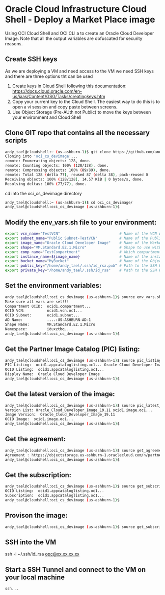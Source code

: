 # Oracle Cloud Infrastructure Cloud Shell - Deploy a Market Place image
Using OCI Cloud Shell and OCI CLI a to create an Oracle Cloud Developer Image. Note that all the output variables are obfuscated for security reasons.

## Create SSH keys
As we are deploying a VM and need access to the VM we need SSH keys and there are three options tht can be used
1. Create keys in Cloud Shell following this documentation: https://docs.cloud.oracle.com/en-us/iaas/Content/GSG/Tasks/creatingkeys.htm
2. Copy your current key to the Cloud Shell. The easiest way to do this is to open a vi session and copy paste between screens.
3. Use Object Storage (Pre-AUth not Public) to move the keys between your environment and Cloud Shell

## Clone GIT repo that contains all the necessary scripts
```bash
andy_tael@cloudshell:~ (us-ashburn-1)$ git clone https://github.com/andytael/oci_cs_devimage.git
Cloning into 'oci_cs_devimage'...
remote: Enumerating objects: 128, done.
remote: Counting objects: 100% (128/128), done.
remote: Compressing objects: 100% (89/89), done.
remote: Total 128 (delta 77), reused 87 (delta 38), pack-reused 0
Receiving objects: 100% (128/128), 14.57 KiB | 0 bytes/s, done.
Resolving deltas: 100% (77/77), done.
```
cd into the oci_cs_devimage directory
```bash
andy_tael@cloudshell:~ (us-ashburn-1)$ cd oci_cs_devimage/
andy_tael@cloudshell:oci_cs_devimage (us-ashburn-1)$ 
```

## Modify the env_vars.sh file to your environment:
```bash
export vcn_name="TestVCN"                           # Name of the VCN where the instance will live
export subnet_name="Public Subnet-TestVCN"          # Name of the Public Subnet
export image_name="Oracle Cloud Developer Image"    # Name of the Marketplace Image
export shape="VM.Standard.E2.1.Micro"               # Shape to use with the Image (This is the Free version)
export comp_name="TestCompartment"                  # Which compartment
export instance_name=${image_name}                  # Name of the instane
export bucket_name="MyBucket"                       # Name of the Object Storaget bucket  
export public_key="/home/andy_tael/.ssh/id_rsa.pub" # Path to the SSH Public Key
export private_key="/home/andy_tael/.ssh/id_rsa"    # Path to the SSH Private Key
```

## Set the environment variables:
```bash
andy_tael@cloudshell:oci_cs_devimage (us-ashburn-1)$ source env_vars.sh 
Make sure all vars are set!!!
Compartment OCID:  ocid1.compartment...
OCID VCN:          ocid1.vcn.oc1...
OCID Subnet:       ocid1.subnet...
AD Name:           ....:US-ASHBURN-AD-1
Shape Name:        VM.Standard.E2.1.Micro
Namespace:         iduxztbq....
andy_tael@cloudshell:oci_cs_devimage (us-ashburn-1)$ 
```
## Get the Partner Image Catalog (PIC) listing:
```bash
andy_tael@cloudshell:oci_cs_devimage (us-ashburn-1)$ source pic_listing.sh 
PIC Listing:  ocid1.appcataloglisting.oc1... Oracle Cloud Developer Image
OCID Listing:  ocid1.appcataloglisting.oc1...
Display Name:  Oracle Cloud Developer Image
andy_tael@cloudshell:oci_cs_devimage (us-ashburn-1)$ 
```
## Get the latest version of the image:
```bash
andy_tael@cloudshell:oci_cs_devimage (us-ashburn-1)$ source pic_latest_ver.sh 
Version List: Oracle_Cloud_Developer_Image_19.11 ocid1.image.oc1...
Image Version:  Oracle_Cloud_Developer_Image_19.11
OCID Image:  ocid1.image.oc1...
andy_tael@cloudshell:oci_cs_devimage (us-ashburn-1)$ 
```
## Get the agreement:
```bash
andy_tael@cloudshell:oci_cs_devimage (us-ashburn-1)$ source get_agreement.sh 
Agreement : https://objectstorage.us-ashburn-1.oraclecloud.com/n/partnerimagecatalog/b/eulas/o/oracle-apps-terms-of-use.txt fa771f612129bb9019965af32235ef5e7603621dbdb0d... 2020-03-26T20:33:20.089000+00:00
andy_tael@cloudshell:oci_cs_devimage (us-ashburn-1)$ 
```
## Get the subscription:
```bash
andy_tael@cloudshell:oci_cs_devimage (us-ashburn-1)$ source get_subscription.sh 
OCID Listing:  ocid1.appcataloglisting.oc1...
Subscription:  ocid1.appcataloglisting.oc1...
andy_tael@cloudshell:oci_cs_devimage (us-ashburn-1)$ 
```
## Provison the image:
```bash
andy_tael@cloudshell:oci_cs_devimage (us-ashburn-1)$ source get_subscription.sh
```
## SSH into the VM
ssh -i ~/.ssh/id_rsa opc@xx.xx.xx.xx
## Start a SSH Tunnel and connect to the VM on your local machine
```bash
ssh...
```
